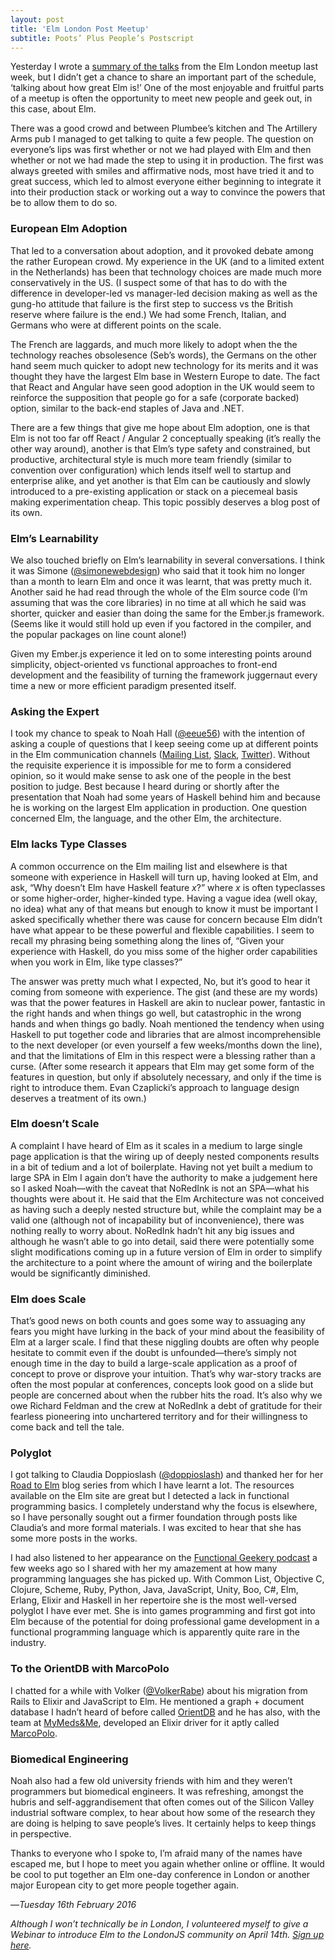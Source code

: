 ```yaml
---
layout: post
title: 'Elm London Post Meetup'
subtitle: Poots’ Plus People’s Postscript 
---
```


Yesterday I wrote a [summary of the talks](/2016/02/15/london-elm.html) from the Elm London meetup last week, but I didn’t get a chance to share an important part of the schedule, ‘talking about how great Elm is!’ One of the most enjoyable and fruitful parts of a meetup is often the opportunity to meet new people and geek out, in this case, about Elm. 

There was a good crowd and between Plumbee’s kitchen and The Artillery Arms pub I managed to get talking to quite a few people. The question on everyone’s lips was first whether or not we had played with Elm and then whether or not we had made the step to using it in production. The first was always greeted with smiles and affirmative nods, most have tried it and to great success, which led to almost everyone either beginning to integrate it into their production stack or working out a way to convince the powers that be to allow them to do so.

### European Elm Adoption

That led to a conversation about adoption, and it provoked debate among the rather European crowd. My experience in the UK (and to a limited extent in the Netherlands) has been that technology choices are made much more conservatively in the US. (I suspect some of that has to do with the difference in developer-led vs manager-led decision making as well as the gung-ho attitude that failure is the first step to success vs the British reserve where failure is the end.) We had some French, Italian, and Germans who were at different points on the scale.

The French are laggards, and much more likely to adopt when the the technology reaches obsolesence (Seb’s words), the Germans on the other hand seem much quicker to adopt new technology for its merits and it was thought they have the largest Elm base in Western Europe to date. The fact that React and Angular have seen good adoption in the UK would seem to reinforce the supposition that people go for a safe (corporate backed) option, similar to the back-end staples of Java and .NET.

There are a few things that give me hope about Elm adoption, one is that Elm is not too far off React / Angular 2 conceptually speaking (it’s really the other way around), another is that Elm’s type safety and constrained, but productive, architectural style is much more team friendly (similar to convention over configuration) which lends itself well to startup and enterprise alike, and yet another is that Elm can be cautiously and slowly introduced to a pre-existing application or stack on a piecemeal basis making experimentation cheap. This topic possibly deserves a blog post of its own.

### Elm’s Learnability

We also touched briefly on Elm’s learnability in several conversations. I think it was Simone ([@simonewebdesign](simonewebdesign)) who said that it took him no longer than a month to learn Elm and once it was learnt, that was pretty much it. Another said he had read through the whole of the Elm source code (I’m assuming that was the core libraries) in no time at all which he said was shorter, quicker and easier than doing the same for the Ember.js framework. (Seems like it would still hold up even if you factored in the compiler, and the popular packages on line count alone!)

Given my Ember.js experience it led on to some interesting points around simplicity, object-oriented vs functional approaches to front-end development and the feasibility of turning the framework juggernaut every time a new or more efficient paradigm presented itself.

### Asking the Expert

I took my chance to speak to Noah Hall ([@eeue56](https://twitter.com/eeue56)) with the intention of asking a couple of questions that I keep seeing come up at different points in the Elm communication channels ([Mailing List](https://groups.google.com/forum/?fromgroups#!forum/elm-discuss), [Slack](http://elmlang.herokuapp.com/), [Twitter](https://twitter.com/search?q=elmlang)). Without the requisite experience it is impossible for me to form a considered opinion, so it would make sense to ask one of the people in the best position to judge. Best because I heard during or shortly after the presentation that Noah had some years of Haskell behind him and because he is working on the largest Elm application in production. One question concerned Elm, the language, and the other Elm, the architecture.

### Elm lacks Type Classes

A common occurrence on the Elm mailing list and elsewhere is that someone with experience in Haskell will turn up, having looked at Elm, and ask, “Why doesn’t Elm have Haskell feature *x*?” where *x* is often typeclasses or some higher-order, higher-kinded type. Having a vague idea (well okay, no idea) what any of that means but enough to know it must be important I asked specifically whether there was cause for concern because Elm didn’t have what appear to be these powerful and flexible capabilities. I seem to recall my phrasing being something along the lines of, “Given your experience with Haskell, do you miss some of the higher order capabilities when you work in Elm, like type classes?”

The answer was pretty much what I expected, No, but it’s good to hear it coming from someone with experience. The gist (and these are my words) was that the power features in Haskell are akin to nuclear power, fantastic in the right hands and when things go well, but catastrophic in the wrong hands and when things go badly. Noah mentioned the tendency when using Haskell to put together code and libraries that are almost incomprehensible to the next developer (or even yourself a few weeks/months down the line), and that the limitations of Elm in this respect were a blessing rather than a curse. (After some research it appears that Elm may get some form of the features in question, but only if absolutely necessary, and only if the time is right to introduce them. Evan Czaplicki’s approach to language design deserves a treatment of its own.)

### Elm doesn’t Scale

A complaint I have heard of Elm as it scales in a medium to large single page application is that the wiring up of deeply nested components results in a bit of tedium and a lot of boilerplate. Having not yet built a medium to large SPA in Elm I again don’t have the authority to make a judgement here so I asked Noah—with the caveat that NoRedInk is not an SPA—what his thoughts were about it. He said that the Elm Architecture was not conceived as having such a deeply nested structure but, while the complaint may be a valid one (although not of incapability but of inconvenience), there was nothing really to worry about. NoRedInk hadn’t hit any big issues and although he wasn’t able to go into detail, said there were potentially some slight modifications coming up in a future version of Elm in order to simplify the architecture to a point where the amount of wiring and the boilerplate would be significantly diminished. 

### Elm does Scale

That’s good news on both counts and goes some way to assuaging any fears you might have lurking in the back of your mind about the feasibility of Elm at a larger scale. I find that these niggling doubts are often why people hesitate to commit even if the doubt is unfounded—there’s simply not enough time in the day to build a large-scale application as a proof of concept to prove or disprove your intuition. That’s why war-story tracks are often the most popular at conferences, concepts look good on a slide but people are concerned about when the rubber hits the road. It’s also why we owe Richard Feldman and the crew at NoRedInk a debt of gratitude for their fearless pioneering into  unchartered territory and for their willingness to come back and tell the tale.

### Polyglot

I got talking to Claudia Doppioslash ([@doppioslash](https://twitter.com/doppioslash)) and thanked her for her [Road to Elm](http://www.lambdacat.com/road-to-elm-index/) blog series from which I have learnt a lot. The resources available on the Elm site are great but I detected a lack in functional programming basics. I completely understand why the focus is elsewhere, so I have personally sought out a firmer foundation through posts like Claudia’s and more formal materials. I was excited to hear that she has some more posts in the works.

I had also listened to her appearance on the [Functional Geekery podcast](https://www.functionalgeekery.com/episode-42-claudia-doppioslash/) a few weeks ago so I shared with her my amazement at how many programming languages she has picked up. With Common List, Objective C, Clojure, Scheme, Ruby, Python, Java, JavaScript, Unity, Boo, C#, Elm, Erlang, Elixir and Haskell in her repertoire she is the most well-versed polyglot I have ever met. She is into games programming and first got into Elm because of the potential for doing professional game development in a functional programming language which is apparently quite rare in the industry.

### To the OrientDB with MarcoPolo

I chatted for a while with Volker ([@VolkerRabe](https://twitter.com/volkerrabe)) about his migration from Rails to Elixir and JavaScript to Elm. He mentioned a graph + document database I hadn’t heard of before called [OrientDB](http://orientdb.com/orientdb/) and he has also, with the team at [MyMeds&Me](https://www.mymedsandme.com/about-us/our-team), developed an Elixir driver for it aptly called [MarcoPolo](https://github.com/MyMedsAndMe/marco_polo). 

### Biomedical Engineering

Noah also had a few old university friends with him and they weren’t programmers but biomedical engineers. It was refreshing, amongst the hubris and self-aggrandisement that often comes out of the Silicon Valley industrial software complex, to hear about how some of the research they are doing is helping to save people’s lives. It certainly helps to keep things in perspective.

Thanks to everyone who I spoke to, I’m afraid many of the names have escaped me, but I hope to meet you again whether online or offline. It would be cool to put together an Elm one-day conference in London or another major European city to get more people together again.

—*Tuesday 16th February 2016*

*Although I won’t technically be in London, I volunteered myself to give a Webinar to introduce Elm to the LondonJS community on April 14th. [Sign up here](http://www.meetup.com/London-JavaScript-Community/events/228773798/).*
